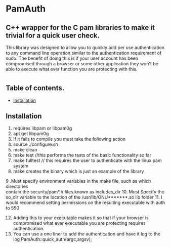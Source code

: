 # PamAuth

## C++ wrapper for the C pam libraries to make it trivial for a quick user check. 

This library was designed to allow you to quickly add per use authentication to any command line operation 
similar to the authentication requirement of sudo. The benefit of doing this is if your user account has been compromised through a browser or some other application they won't be able to execute what ever function you are protecting with this. 
#
## Table of contents.

- [Installation](#installation)

## Installation

1. requires libpam or libpam0g
2. apt get libpam0g
3. If it fails to compile you must take the following action
4. source ./configure.sh
5. make clean
6. make test //this performs the tests of the basic functionality so far
7. make fulltest // this requires the user to authenticate with the linux pam system
8. make creates the binary which is just an example of the library

9 .Must specify environment variables in the make file, such as which directories </br>contain the security/pam*.h files known as includes_dir
10. Must Specify the so_dir variable to the location of the /usr/lib/GNU*******.so lib folder 
11. I would recommend setting permissions on the resulting executable with auth to 550

12. Adding this to your executable makes it so that if your browser is compromised what ever executable you are protecting requires authentication. 
13. You can use a one liner to add the authentication and have it log to the log
PamAuth::quick_auth(argc,argsv);


